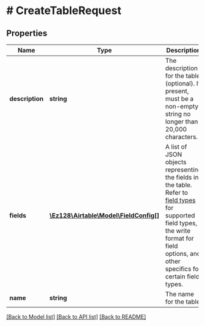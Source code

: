 # # CreateTableRequest

## Properties

Name | Type | Description | Notes
------------ | ------------- | ------------- | -------------
**description** | **string** | The description for the table (optional). If present, must be a non-empty string no longer than 20,000 characters. | [optional]
**fields** | [**\Ez128\Airtable\Model\FieldConfig[]**](FieldConfig.md) | A list of JSON objects representing the fields in the table. Refer to [field types](/api/model/field-type) for supported field types, the write format for field options, and other specifics for certain field types. |
**name** | **string** | The name for the table. |

[[Back to Model list]](../../README.md#models) [[Back to API list]](../../README.md#endpoints) [[Back to README]](../../README.md)
